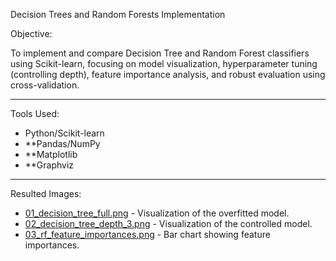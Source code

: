 Decision Trees and Random Forests Implementation

Objective:

To implement and compare Decision Tree and Random Forest classifiers using Scikit-learn, focusing on model visualization, hyperparameter tuning (controlling depth), feature importance analysis, and robust evaluation using cross-validation.

------------------------------------------------------------------------------------------------------------------------

Tools Used:

* Python/Scikit-learn
* **Pandas/NumPy
* **Matplotlib
* **Graphviz

------------------------------------------------------------------------------------------------------------------------

Resulted Images:

* [01_decision_tree_full.png](01_decision_tree_full.png) -  Visualization of the overfitted model.
* [02_decision_tree_depth_3.png](02_decision_tree_depth_3.png) -  Visualization of the controlled model.
* [03_rf_feature_importances.png](03_rf_feature_importances.png) - Bar chart showing feature importances.